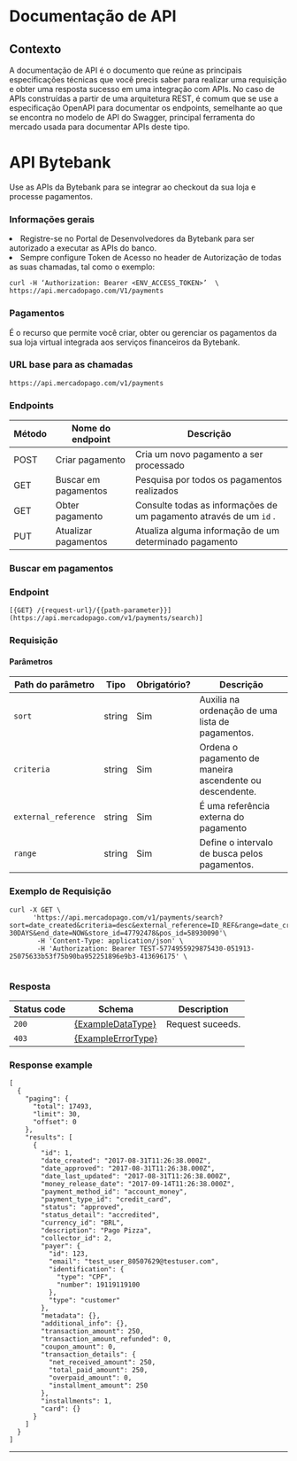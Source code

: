 <h1>Documentação de API</h1>

<h2>Contexto</h2>
<p>A documentação de API é o documento que reúne as principais especificações técnicas que você precis saber para realizar uma requisição e obter uma resposta sucesso em uma integração com APIs. No caso de APIs 
construídas a partir de uma arquitetura REST, é comum que se use a especificação OpenAPI para documentar os endpoints, semelhante ao que se encontra no modelo de API do Swagger, principal ferramenta do mercado usada para documentar APIs deste tipo.</p>

<h1>API Bytebank</h1>
Use as APIs da Bytebank para se integrar ao checkout da sua loja e processe pagamentos.

<h3>Informações gerais</h3>
<li>Registre-se no Portal de Desenvolvedores da Bytebank para ser autorizado a executar as APIs do banco.</li>
<li>Sempre configure Token de Acesso no header de Autorização de todas as suas chamadas, tal como o exemplo:</li>


```
curl -H ‘Authorization: Bearer <ENV_ACCESS_TOKEN>’  \
https://api.mercadopago.com/V1/payments
````

<h3>Pagamentos</h3>
É o recurso que permite você criar, obter ou gerenciar os pagamentos da sua loja virtual integrada aos serviços financeiros da Bytebank.

<h3>URL base para as chamadas</h3>

```
https://api.mercadopago.com/v1/payments
```

### Endpoints

| Método | Nome do endpoint | Descrição |
|-----------------------------------------------------------------------------------------------------------------|-----------------------------------------------------------------------------------------------------------------|-----------------------------------------------------------------------------------------------------------------|
| POST | Criar pagamento | Cria um novo pagamento a ser processado |
| GET | Buscar em pagamentos | Pesquisa por todos os pagamentos realizados | 
| GET | Obter pagamento | Consulte todas as informações de um pagamento através de um ```id``` .| 
| PUT | Atualizar pagamentos | Atualiza alguma informação de um determinado pagamento | 

### Buscar em pagamentos

### Endpoint

```
[{GET} /{request-url}/{{path-parameter}}](https://api.mercadopago.com/v1/payments/search)]
```

### Requisição

#### Parâmetros 

| Path do parâmetro | Tipo   | Obrigatório? | Descrição                  |
|----------------|--------|-----------|------------------------------|
| ```sort```          | string | Sim  | Auxilia na ordenação de uma lista de pagamentos. |
| ```criteria```      | string | Sim  | Ordena o pagamento de maneira ascendente ou descendente. |
| ```external_reference``` | string | Sim | É uma referência externa do pagamento |
| ```range``` | string | Sim | Define o intervalo de busca pelos pagamentos. | 


### Exemplo de Requisição

```
curl -X GET \
      'https://api.mercadopago.com/v1/payments/search?sort=date_created&criteria=desc&external_reference=ID_REF&range=date_created&begin_date=NOW-30DAYS&end_date=NOW&store_id=47792478&pos_id=58930090'\
       -H 'Content-Type: application/json' \
       -H 'Authorization: Bearer TEST-5774955929875430-051913-25075633b53f75b90ba952251896e9b3-413696175' \
       
```

### Resposta

| Status code | Schema                                  | Description          |
|-------------|-----------------------------------------|----------------------|
| `200`       | [{ExampleDataType}](#data-model)        | Request suceeds. |
| `403`       | [{ExampleErrorType}](#exampleerrortype) |  | The caller is not authorized to perform this action.


### Response example

```
[
  {
    "paging": {
      "total": 17493,
      "limit": 30,
      "offset": 0
    },
    "results": [
      {
        "id": 1,
        "date_created": "2017-08-31T11:26:38.000Z",
        "date_approved": "2017-08-31T11:26:38.000Z",
        "date_last_updated": "2017-08-31T11:26:38.000Z",
        "money_release_date": "2017-09-14T11:26:38.000Z",
        "payment_method_id": "account_money",
        "payment_type_id": "credit_card",
        "status": "approved",
        "status_detail": "accredited",
        "currency_id": "BRL",
        "description": "Pago Pizza",
        "collector_id": 2,
        "payer": {
          "id": 123,
          "email": "test_user_80507629@testuser.com",
          "identification": {
            "type": "CPF",
            "number": 19119119100
          },
          "type": "customer"
        },
        "metadata": {},
        "additional_info": {},
        "transaction_amount": 250,
        "transaction_amount_refunded": 0,
        "coupon_amount": 0,
        "transaction_details": {
          "net_received_amount": 250,
          "total_paid_amount": 250,
          "overpaid_amount": 0,
          "installment_amount": 250
        },
        "installments": 1,
        "card": {}
      }
    ]
  }
]
```
---



